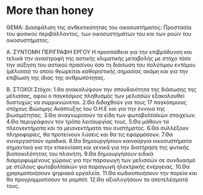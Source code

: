 # More than honey

ΘΕΜΑ: 
Διασφάλιση της ανθεκτικότητας του οικοσυστήματος: Προστασία του φυσικού περιβάλλοντος, των οικοσυστημάτων του και των ροών του οικοσυστήματος.

Α. ΣΥΝΤΟΜΗ ΠΕΡΙΓΡΑΦΗ ΕΡΓΟΥ
Η προσπάθεια για την επιβράδυνση και τελικά την αναστροφή της αστικής κλιματικής μεταβολής με στόχο τόσο την αύξηση του αστικού πρασίνου όσο τη διάσωση του πολύτιμου εντόμου (μέλισσα) το οποίο θεωρείται καθοριστικής σημασίας ακόμη και για την επιβίωση της ίδιας της ανθρωπότητας.


Β. ΣΤΟΧΟΙ
Στόχοι: 
	1.θα ανακαλύψουν την σπουδαιότητα της διάσωσης της μέλισσας, αφού ο παγκόσμιος πληθυσμός των μελισσών εξακολουθεί δυστυχώς να συρρικνώνεται. 
        2.Θα διδαχθούν για τους 17 παγκόσμιους στόχους Βιώσιμης Ανάπτυξης του Ο.Η.Ε και για την έννοια της βιωσιμότητας.
	3.Θα αναγνωρίσουν τα είδη των φωτοβολταϊκών στοιχείων.
	4.Θα περιγράφουν τον τρόπο λειτουργίας τους.
	5.Θα μάθουν τα πλεονεκτήματα και τα μειονεκτήματα του συστήματος.
        6.Θα συλλέξουν πληροφορίες, θα προτείνουν λύσεις και  θα τις εφαρμόσουν.
        7.Θα συνεργαστούν ομαδικά.
	8.Θα δημιουργήσουν καινούργια οικοσυστήματα σημαντικά για την επικονίαση και γενικά για την διατήρηση της φυτικής βιοποικιλότητας του πλανήτη. 
	9.Θα δημιουργήσουν ειδικά διαμορφωμένους χώρους για την παραγωγή των μελισσών σε συνδυασμό με στύλους φωτοβολταϊκών για παραγωγή ηλεκτρικής ενέργειας.
	10.Θα χρησιμοποιήσουν ψηφιακά εργαλεία.
	11.Θα κωδικοποιήσουν την πορεία και θα προγραμματίσουν το ρομπότ.
        12.Θα αξιολογήσουν τα αποτελέσματά τους.



